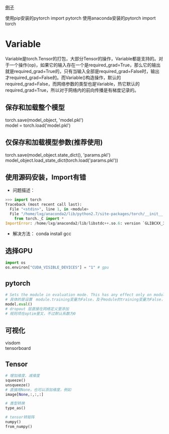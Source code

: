 [例子](https://zhuanlan.zhihu.com/p/29024978)

使用pip安装的pytorch
import pytorch
使用anaconda安装的pytorch
import torch

# Variable
Variable是torch.Tensor的打包，大部分Tensor的操作，Variable都是支持的。对于一个操作(op)，如果它的输入存在一个是required_grad=True，那么它的输出就是required_grad=True的，只有当输入全部是required_grad=False时，输出才required_grad=False的。而Variable()构造操作，默认的required_grad=False，而网络参数的类型也是Variable，热它默认的required_grad=True，所以对于网络内的前向传播是有梯度记录的。

## 保存和加载整个模型
torch.save(model_object, 'model.pkl')  
model = torch.load('model.pkl')

## 仅保存和加载模型参数(推荐使用)
torch.save(model_object.state_dict(), 'params.pkl')  
model_object.load_state_dict(torch.load('params.pkl'))


## 使用源码安装，Import有错
- 问题描述： 
```python
>>> import torch
Traceback (most recent call last):
  File "<stdin>", line 1, in <module>
  File "/home/lxg/anaconda2/lib/python2.7/site-packages/torch/__init__.py", line 53, in <module>
    from torch._C import *
ImportError: /home/lxg/anaconda2/lib/libstdc++.so.6: version `GLIBCXX_3.4.21' not found (required by /home/lxg/anaconda2/lib/python2.7/site-packages/torch/lib/libshm.so)
```
- 解决方法：
conda install gcc
## 选择GPU
```python
import os
os.environ["CUDA_VISIBLE_DEVICES"] = "1" # gpu
```
## pytorch
```python
# Sets the module in evaluation mode. This has any effect only on modules such as Dropout or BatchNorm.
# 具体的是设置　module.training变量为False，及子module的training变量为False，在模型内使用是self.training
model.eval()
# dropout 层直接在网络定义里添加
# 规则项在optim里又，不过默认系数为0
```

## 可视化
visdom  
tensorboard

## Tensor
```python
# 增加维度、减维度
squeeze()
unsqueeze()
# 直接用None，也可以添加维度，例如
image[None,:,:,:]

# 类型转换
type_as()

# tensor转矩阵
numpy()
from_numpy()
```

